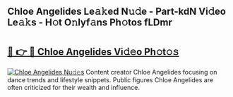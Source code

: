 ## Chloe Angelides Le𝚊𝚔ed N𝚞𝚍e - Part-kdN Vi𝚍eo Le𝚊𝚔s - H𝚘t O𝚗lyf𝚊ns Ph𝚘tos fLDmr

# <h2><a href="http://hf10ai.feru.top/?c=Chloe+Angelides">🔗 👉 🔴 Chloe Angelides Vi𝚍𝚎o Ph𝚘t𝚘𝚜</a></h2>

[![Chloe Angelides Nu𝚍𝚎s](https://i.imgur.com/0TWrTi3.gif)](http://hf10ai.feru.top/?c=Chloe+Angelides)
Content creator Chloe Angelides focusing on dance trends and lifestyle snippets. Public figures Chloe Angelides are often criticized for their wealth and influence. 
